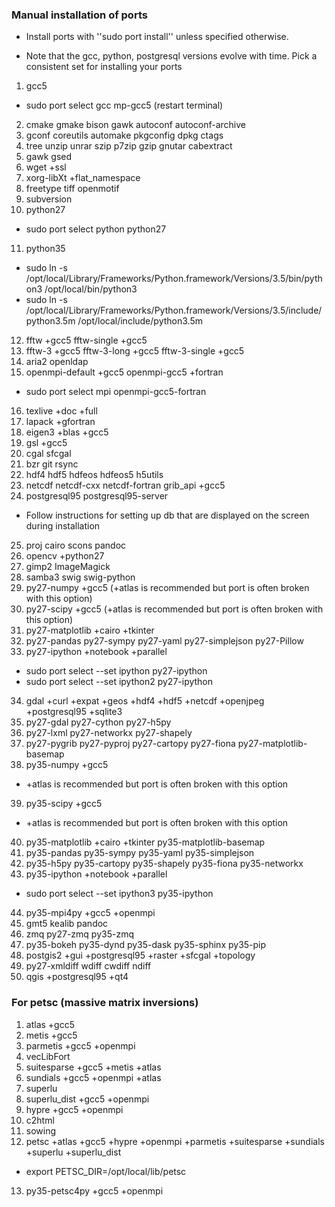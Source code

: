 ### Manual installation of ports

- Install ports with ''sudo port install'' unless specified otherwise.

- Note that the gcc, python, postgresql versions evolve with time. Pick a consistent set for installing your ports

1. gcc5
  - sudo port select gcc mp-gcc5 (restart terminal)
2. cmake gmake bison gawk autoconf autoconf-archive
3. gconf coreutils automake pkgconfig dpkg ctags
4. tree unzip unrar szip p7zip gzip gnutar cabextract
5. gawk gsed
6. wget +ssl
7. xorg-libXt +flat_namespace
8. freetype tiff openmotif
9. subversion
10. python27
   - sudo port select python python27
11. python35
   - sudo ln -s /opt/local/Library/Frameworks/Python.framework/Versions/3.5/bin/python3 /opt/local/bin/python3
   - sudo ln -s /opt/local/Library/Frameworks/Python.framework/Versions/3.5/include/python3.5m /opt/local/include/python3.5m
12. fftw +gcc5 fftw-single +gcc5
13. fftw-3 +gcc5 fftw-3-long +gcc5 fftw-3-single +gcc5
14. aria2 openldap
15. openmpi-default +gcc5 openmpi-gcc5 +fortran
   - sudo port select mpi openmpi-gcc5-fortran 
16. texlive +doc +full
17. lapack +gfortran
18. eigen3 +blas +gcc5
19. gsl +gcc5
20. cgal sfcgal
21. bzr git rsync
22. hdf4 hdf5 hdfeos hdfeos5 h5utils
23. netcdf netcdf-cxx netcdf-fortran grib_api +gcc5
24. postgresql95 postgresql95-server
   - Follow instructions for setting up db that are displayed on the screen during installation
25. proj cairo scons pandoc
26. opencv +python27
27. gimp2 ImageMagick
28. samba3 swig swig-python
29. py27-numpy +gcc5 (+atlas is recommended but port is often broken with this option)
30. py27-scipy +gcc5 (+atlas is recommended but port is often broken with this option)
31. py27-matplotlib +cairo +tkinter
32. py27-pandas py27-sympy py27-yaml py27-simplejson py27-Pillow
33. py27-ipython +notebook +parallel
   - sudo port select --set ipython py27-ipython
   - sudo port select --set ipython2 py27-ipython
34. gdal +curl +expat +geos +hdf4 +hdf5 +netcdf +openjpeg +postgresql95 +sqlite3
35. py27-gdal py27-cython py27-h5py
36. py27-lxml py27-networkx py27-shapely
37. py27-pygrib py27-pyproj py27-cartopy py27-fiona py27-matplotlib-basemap
38. py35-numpy +gcc5
   - +atlas is recommended but port is often broken with this option
39. py35-scipy +gcc5
   - +atlas is recommended but port is often broken with this option
40. py35-matplotlib +cairo +tkinter py35-matplotlib-basemap
41. py35-pandas py35-sympy py35-yaml py35-simplejson
42. py35-h5py py35-cartopy py35-shapely py35-fiona py35-networkx
43. py35-ipython +notebook +parallel
   - sudo port select --set ipython3 py35-ipython
44. py35-mpi4py +gcc5 +openmpi
45. gmt5 kealib pandoc
46. zmq py27-zmq py35-zmq
47. py35-bokeh py35-dynd py35-dask py35-sphinx py35-pip
48. postgis2 +gui +postgresql95 +raster +sfcgal +topology
49. py27-xmldiff wdiff cwdiff ndiff
50. qgis +postgresql95 +qt4


### For petsc (massive matrix inversions)

1. atlas +gcc5
2. metis +gcc5
3. parmetis +gcc5 +openmpi
4. vecLibFort
5. suitesparse +gcc5 +metis +atlas
6. sundials +gcc5 +openmpi +atlas
7. superlu
8. superlu_dist +gcc5 +openmpi
9. hypre +gcc5 +openmpi
10. c2html
11. sowing
12. petsc +atlas +gcc5 +hypre +openmpi +parmetis +suitesparse +sundials +superlu +superlu_dist
   - export PETSC_DIR=/opt/local/lib/petsc

13. py35-petsc4py +gcc5 +openmpi
